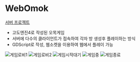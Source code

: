 ﻿# WebOmok
[서버 프로젝트](https://github.com/floweryclover/web-omok-server)

* 고도엔진4로 작성된 오목게임
* 서버에 다수의 클라이언트가 접속하여 각자 방 생성후 플레이하는 방식
* GDScript로 작성, 웹소켓을 이용하여 웹에서 플레이 가능

![게임로비1](https://github.com/user-attachments/assets/7c6c3e08-2dd5-4c07-9e1e-db633ba50d91)
![게임로비2](https://github.com/user-attachments/assets/a3d715c5-ff43-49e3-a41d-46db3609e3db)
![게임시작대기](https://github.com/user-attachments/assets/1c5df459-7c59-45b5-9aa6-0e1c3ebcb2b3)
![게임중](https://github.com/user-attachments/assets/7042436f-9ded-49af-a972-d2fa4bc339c7)
![게임종료](https://github.com/user-attachments/assets/74403891-b733-438b-8e1b-e71044f03528)
